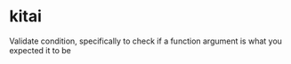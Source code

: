 # kitai
Validate condition, specifically to check if a function argument is what you expected it to be
